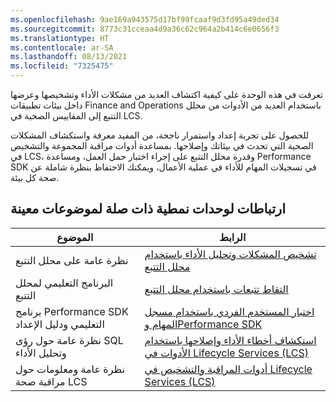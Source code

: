 ```yaml
---
ms.openlocfilehash: 9ae169a943575d17bf99fcaaf9d3fd95a49ded34
ms.sourcegitcommit: 8773c31cceaa4d9a36c62c964a2b414c6e0656f3
ms.translationtype: HT
ms.contentlocale: ar-SA
ms.lasthandoff: 08/13/2021
ms.locfileid: "7325475"
---
```

تعرفت في هذه الوحدة على كيفية اكتشاف العديد من مشكلات الأداء وتشخيصها وعرضها داخل بيئات تطبيقات Finance and Operations باستخدام العديد من الأدوات من محلل التتبع إلى المقاييس الصحية في LCS.

للحصول على تجربة إعداد واستمرار ناجحة، من المفيد معرفة واستكشاف المشكلات الصحية التي تحدث في بيئاتك وإصلاحها. بمساعدة أدوات مراقبة المجموعة والتشخيص في LCS، وقدرة محلل التتبع على إجراء اختبار حمل العمل، ومساعدة Performance SDK في تسجيلات المهام للأداء في عملية الأعمال، ويمكنك الاحتفاظ بنظرة شاملة عن صحة كل بيئة.

## <a name="links-to-related-modules-and-sites-for-specific-topics"></a>ارتباطات لوحدات نمطية ذات صلة لموضوعات معينة

| الموضوع | الرابط |
 | ------------- | ------------- |
 | نظرة عامة على محلل التتبع| [تشخيص المشكلات وتحليل الأداء باستخدام محلل التتبع](/dynamics365/fin-ops-core/dev-itpro/perf-test/trace-parser/?azure-portal=true)|
 | البرنامج التعليمي لمحلل التتبع| [التقاط تتبعات باستخدام محلل التتبع](/dynamics365/fin-ops-core/dev-itpro/perf-test/trace-trace-tutorial/?azure-portal=true)|
| برنامج Performance SDK التعليمي ودليل الإعداد| [اختبار المستخدم الفردي باستخدام مسجل المهام وPerformance SDK](/dynamics365/fin-ops-core/dev-itpro/perf-test/single-user-test-perf-sdk/?azure-portal=true)|
 | نظرة عامة حول رؤى SQL وتحليل الأداء | [استكشاف أخطاء الأداء وإصلاحها باستخدام الأدوات في Lifecycle Services (LCS)](/dynamics365/fin-ops-core/dev-itpro/lifecycle-services/performancetroubleshooting/?azure-portal=true)|
| نظرة عامة ومعلومات حول مراقبة صحة LCS| [أدوات المراقبة والتشخيص في Lifecycle Services (LCS)](/dynamics365/fin-ops-core/dev-itpro/lifecycle-services/monitoring-diagnostics/?azure-portal=true)|
